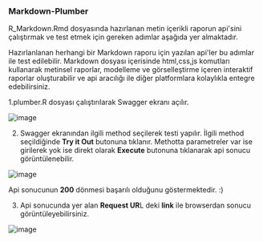 ### Markdown-Plumber

R_Markdown.Rmd dosyasında hazırlanan metin içerikli raporun api'sini çalıştırmak ve test etmek için gereken adımlar aşağıda yer almaktadır.

Hazırlanlanan herhangi bir Markdown raporu için yazılan api'ler bu adımlar ile test edilebilir. Markdown dosyası içerisinde html,css,js komutları kullanarak metinsel raporlar, modelleme ve görselleştirme içeren interaktif raporlar oluşturabilir ve api aracılığı ile diğer platformlara kolaylıkla entegre edebilirsiniz. 

1.plumber.R dosyası çalıştırılarak Swagger ekranı açılır.

![image](https://user-images.githubusercontent.com/61660262/134004410-a2c02f0b-de4c-4e7c-8d80-9a36020cfedb.png)

2. Swagger ekranından ilgili method seçilerek testi yapılır. İlgili method seçildiğinde **Try it Out** butonuna tıklanır. Methotta parametreler var ise girilerek yok ise direkt olarak **Execute** butonuna tıklanarak api sonucu görüntülenebilir.

![image](https://user-images.githubusercontent.com/61660262/134004835-da8604d0-ab24-4d99-a563-86fe2a47aa83.png)

Api sonucunun **200** dönmesi başarılı olduğunu göstermektedir. :)

3. Api sonucunda yer alan **Request UR**L deki **link** ile browserdan sonucu görüntüleyebilirsiniz.

![image](https://user-images.githubusercontent.com/61660262/134005123-c5311845-2758-486c-a778-d7b04b54fe40.png)



